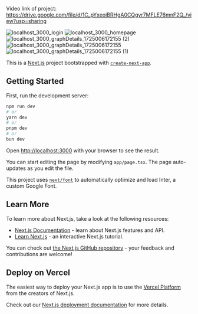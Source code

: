 Video link of project: https://drive.google.com/file/d/1C_pYxeoiBRHgA0CQgyr7MFLE76mnF2Q_/view?usp=sharing

![localhost_3000_login](https://github.com/user-attachments/assets/bdb84784-b231-4227-ae7f-70e1c647f77a)
![localhost_3000_homepage](https://github.com/user-attachments/assets/9afd8423-eb5b-4d5d-b20e-bd8ce394e5ba)
![localhost_3000_graphDetails_1725006172155 (2)](https://github.com/user-attachments/assets/8badbd12-6005-42ff-9e1a-e4ea54c04c31)
![localhost_3000_graphDetails_1725006172155](https://github.com/user-attachments/assets/6ad97fa1-15f9-4f95-ab00-c4a1721fcaba)
![localhost_3000_graphDetails_1725006172155 (1)](https://github.com/user-attachments/assets/0cfcf559-2c93-4646-931c-3873ac5e1fcb)


This is a [Next.js](https://nextjs.org/) project bootstrapped with [`create-next-app`](https://github.com/vercel/next.js/tree/canary/packages/create-next-app).

## Getting Started

First, run the development server:

```bash
npm run dev
# or
yarn dev
# or
pnpm dev
# or
bun dev
```

Open [http://localhost:3000](http://localhost:3000) with your browser to see the result.

You can start editing the page by modifying `app/page.tsx`. The page auto-updates as you edit the file.

This project uses [`next/font`](https://nextjs.org/docs/basic-features/font-optimization) to automatically optimize and load Inter, a custom Google Font.

## Learn More

To learn more about Next.js, take a look at the following resources:

- [Next.js Documentation](https://nextjs.org/docs) - learn about Next.js features and API.
- [Learn Next.js](https://nextjs.org/learn) - an interactive Next.js tutorial.

You can check out [the Next.js GitHub repository](https://github.com/vercel/next.js/) - your feedback and contributions are welcome!

## Deploy on Vercel

The easiest way to deploy your Next.js app is to use the [Vercel Platform](https://vercel.com/new?utm_medium=default-template&filter=next.js&utm_source=create-next-app&utm_campaign=create-next-app-readme) from the creators of Next.js.

Check out our [Next.js deployment documentation](https://nextjs.org/docs/deployment) for more details.
